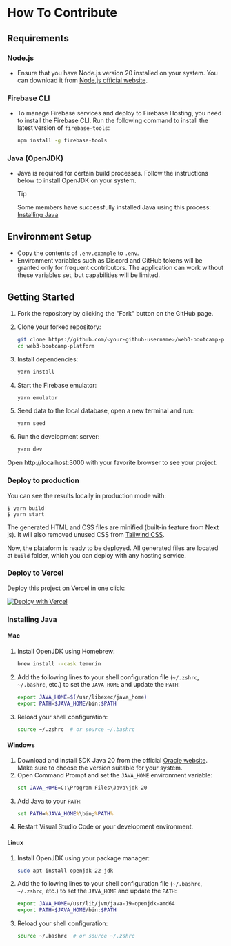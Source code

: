 # How To Contribute

## Requirements

### Node.js

- Ensure that you have Node.js version 20 installed on your system. You can download it from [Node.js official website](https://nodejs.org/).

### Firebase CLI

- To manage Firebase services and deploy to Firebase Hosting, you need to install the Firebase CLI. Run the following command to install the latest version of `firebase-tools`:
  ```bash
  npm install -g firebase-tools
  ```

### Java (OpenJDK)

- Java is required for certain build processes. Follow the instructions below to install OpenJDK on your system.
  > [!TIP]
  > Some members have successfully installed Java using this process: [Installing Java](#installing-java)

## Environment Setup

- Copy the contents of `.env.example` to `.env`.
- Environment variables such as Discord and GitHub tokens will be granted only for frequent contributors. The application can work without these variables set, but capabilities will be limited.

## Getting Started

1. Fork the repository by clicking the "Fork" button on the GitHub page.
2. Clone your forked repository:

   ```bash
   git clone https://github.com/<your-github-username>/web3-bootcamp-platform.git
   cd web3-bootcamp-platform
   ```

3. Install dependencies:

   ```bash
   yarn install
   ```

4. Start the Firebase emulator:

   ```bash
   yarn emulator
   ```

5. Seed data to the local database, open a new terminal and run:

   ```bash
   yarn seed
   ```

6. Run the development server:
   ```bash
   yarn dev
   ```

Open http://localhost:3000 with your favorite browser to see your project.

### Deploy to production

You can see the results locally in production mode with:

```
$ yarn build
$ yarn start
```

The generated HTML and CSS files are minified (built-in feature from Next js). It will also removed unused CSS from [Tailwind CSS](https://tailwindcss.com).

Now, the plataform is ready to be deployed. All generated files are located at `build` folder, which you can deploy with any hosting service.

### Deploy to Vercel

Deploy this project on Vercel in one click:

[![Deploy with Vercel](https://vercel.com/button)](https://vercel.com/new/clone?repository-url=https://github.com/w3b3d3v/web3-bootcamp-platform)

### Installing Java

#### Mac

1. Install OpenJDK using Homebrew:
   ```bash
   brew install --cask temurin
   ```
2. Add the following lines to your shell configuration file (`~/.zshrc`, `~/.bashrc`, etc.) to set the `JAVA_HOME` and update the `PATH`:
   ```bash
   export JAVA_HOME=$(/usr/libexec/java_home)
   export PATH=$JAVA_HOME/bin:$PATH
   ```
3. Reload your shell configuration:
   ```bash
   source ~/.zshrc  # or source ~/.bashrc
   ```

#### Windows

1. Download and install SDK Java 20 from the official [Oracle website](https://www.oracle.com/java/technologies/javase/jdk20-archive-downloads.html). Make sure to choose the version suitable for your system.
2. Open Command Prompt and set the `JAVA_HOME` environment variable:
   ```cmd
   set JAVA_HOME=C:\Program Files\Java\jdk-20
   ```
3. Add Java to your `PATH`:
   ```cmd
   set PATH=%JAVA_HOME%\bin;%PATH%
   ```
4. Restart Visual Studio Code or your development environment.

#### Linux

1. Install OpenJDK using your package manager:
   ```bash
   sudo apt install openjdk-22-jdk
   ```
2. Add the following lines to your shell configuration file (`~/.bashrc`, `~/.zshrc`, etc.) to set the `JAVA_HOME` and update the `PATH`:
   ```bash
   export JAVA_HOME=/usr/lib/jvm/java-19-openjdk-amd64
   export PATH=$JAVA_HOME/bin:$PATH
   ```
3. Reload your shell configuration:
   ```bash
   source ~/.bashrc  # or source ~/.zshrc
   ```
